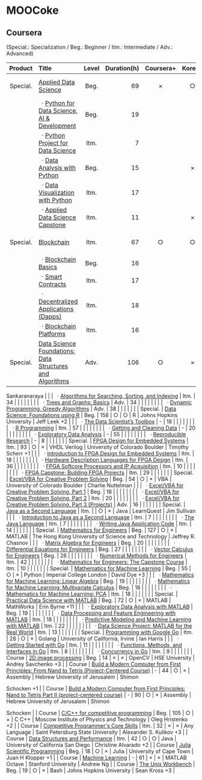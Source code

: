 # MOOCoke

## Coursera

(Special.: Specialization / Beg.: Beginner / Itm.: Intermediate / Adv.: Advanced)

| Product | Title | Level | Duration(h) | Coursera+ | Korean | Language | Partner | Instructor |
|:-:|:--|:-:|--:|:-:|:-:|:-:|:-:|:-:|
| Special. | [Applied Data Science](https://www.coursera.org/specializations/applied-data-science) | Beg. | 69 | × | ○ | Python | IBM | Joseph Santarcangelo +3 |
| | &nbsp;&nbsp;· [Python for Data Science, AI & Development](https://www.coursera.org/learn/python-for-applied-data-science-ai) | Beg. | 19 | | | | | |
| | &nbsp;&nbsp;· [Python Project for Data Science](https://www.coursera.org/learn/python-project-for-data-science) | Itm. | 7 | | | | | |
| | &nbsp;&nbsp;· [Data Analysis with Python](https://www.coursera.org/learn/data-analysis-with-python) | Beg. | 15 | | × | | | |
| | &nbsp;&nbsp;· [Data Visualization with Python](https://www.coursera.org/learn/python-for-data-visualization) | Itm. | 17 | | | | | |
| | &nbsp;&nbsp;· [Applied Data Science Capstone](https://www.coursera.org/learn/applied-data-science-capstone) | Itm. | 11 | | × | | | |
| Special. | [Blockchain](https://www.coursera.org/specializations/blockchain) | Itm. | 67 | ○ | ○ | Solidity | University at Buffalo +1 | Bina Ramamurthy |
| | &nbsp;&nbsp;· [Blockchain Basics](https://www.coursera.org/learn/blockchain-basics) | Beg. | 16 | | | | | |
| | &nbsp;&nbsp;· [Smart Contracts](https://www.coursera.org/learn/smarter-contracts) | Itm. | 17 | | | | | |
| | &nbsp;&nbsp;· [Decentralized Applications (Dapps)](https://www.coursera.org/learn/decentralized-apps-on-blockchain) | Itm. | 18 | | | | | |
| | &nbsp;&nbsp;· [Blockchain Platforms](https://www.coursera.org/learn/blockchain-platforms) | Itm. | 16 | | | | | |
| Special. | [Data Science Foundations: Data Structures and Algorithms](https://www.coursera.org/specializations/boulder-data-structures-algorithms) | Adv. | 106 | ○ | × | Python | University of Colorado Boulder | Sriram 

Sankaranaraya |
| | &nbsp;&nbsp;· [Algorithms for Searching, Sorting, and Indexing](https://www.coursera.org/learn/algorithms-searching-sorting-indexing) | Itm. | 34 | | | | | |
| | &nbsp;&nbsp;· [Trees and Graphs: Basics](https://www.coursera.org/learn/trees-graphs-basics) | Adv. | 34 | | | | | |
| | &nbsp;&nbsp;· [Dynamic Programming, Greedy Algorithms](https://www.coursera.org/learn/dynamic-programming-greedy-algorithms) | Adv. | 38 | | | | | |
| Special. | [Data Science: Foundations using R](https://www.coursera.org/specializations/data-science-foundations-r) | Beg. | 158 | ○ | ○ | R | Johns Hopkins University | Jeff Leek +2 |
| | &nbsp;&nbsp;· [The Data Scientist’s Toolbox](https://www.coursera.org/learn/data-scientists-tools) | - | 18 | | | | | |
| | &nbsp;&nbsp;· [R Programming](https://www.coursera.org/learn/r-programming) | Itm. | 57 | | | | | |
| | &nbsp;&nbsp;· [Getting and Cleaning Data](https://www.coursera.org/learn/data-cleaning) | - | 20 | | | | | |
| | &nbsp;&nbsp;· [Exploratory Data Analysis](https://www.coursera.org/learn/exploratory-data-analysis) | - | 55 | | | | | |
| | &nbsp;&nbsp;· [Reproducible Research](https://www.coursera.org/learn/reproducible-research) | - | 8 | | | | | |
| Special. | [FPGA Design for Embedded Systems](https://www.coursera.org/specializations/fpga-design) | Itm. | 93 | ○ | × | VHDL Verilog | University of Colorado Boulder | Timothy Scherr +1 |
| | &nbsp;&nbsp;· [Introduction to FPGA Design for Embedded Systems](https://www.coursera.org/learn/intro-fpga-design-embedded-systems) | Itm. | 18 | | | | | |
| | &nbsp;&nbsp;· [Hardware Description Languages for FPGA Design](https://www.coursera.org/learn/fpga-hardware-description-languages) | Itm. | 36 | | | | | |
| | &nbsp;&nbsp;· [FPGA Softcore Processors and IP Acquisition](https://www.coursera.org/learn/fpga-softcore-proccessors-ip) | Itm. | 10 | | | | | |
| | &nbsp;&nbsp;· [FPGA Capstone: Building FPGA Projects](https://www.coursera.org/learn/capstone-fpga-design) | Itm. | 29 | | | | | |
| Special. | [Excel/VBA for Creative Problem Solving](https://www.coursera.org/specializations/excel-vba-creative-problem-solving) | Beg. | 54 | ○ | × | VBA | University of Colorado Boulder | Charlie Nuttelman |
| | &nbsp;&nbsp;· [Excel/VBA for Creative Problem Solving, Part 1](https://www.coursera.org/learn/excel-vba-for-creative-problem-solving-part-1) | Beg. | 18 | | | | | |
| | &nbsp;&nbsp;· [Excel/VBA for Creative Problem Solving, Part 2](https://www.coursera.org/learn/excel-vba-for-creative-problem-solving-part-2) | Itm. | 20 | | | | | |
| | &nbsp;&nbsp;· [Excel/VBA for Creative Problem Solving, Part 3 (Projects)](https://www.coursera.org/learn/excel-vba-for-creative-problem-solving-part-3-projects) | Adv. | 16 | | | | | |
| Special. | [Java as a Second Language](https://www.coursera.org/specializations/java-programming-language) | Itm. | | ○ | × | Java | LearnQuest | Jim Sullivan |
| | &nbsp;&nbsp;· [Introduction to Java as a Second Language](https://www.coursera.org/learn/intro-java-second-language) | Itm. | 7 | | | | | |
| | &nbsp;&nbsp;· [The Java Language](https://www.coursera.org/learn/java-as-a-second-language-the-java-language) | Itm. | 7 | | | | | |
| | &nbsp;&nbsp;· [Writing Java Application Code](https://www.coursera.org/learn/writing-java-code-for-applications) | Itm. | 14 | | | | | |
| Special. | [Mathematics for Engineers](https://www.coursera.org/specializations/mathematics-engineers) | Beg. | 127 | ○ | × | MATLAB | The Hong Kong University of Science and Technology | Jeffrey R. Chasnov |
| | &nbsp;&nbsp;· [Matrix Algebra for Engineers](https://www.coursera.org/learn/matrix-algebra-engineers) | Beg. | 20 | | | | | |
| | &nbsp;&nbsp;· [Differential Equations for Engineers](https://www.coursera.org/learn/differential-equations-engineers) | Beg. | 27 | | | | | |
| | &nbsp;&nbsp;· [Vector Calculus for Engineers](https://www.coursera.org/learn/vector-calculus-engineers) | Beg. | 28 | | | | | |
| | &nbsp;&nbsp;· [Numerical Methods for Engineers](https://www.coursera.org/learn/numerical-methods-engineers) | Itm. | 42 | | | | | |
| | &nbsp;&nbsp;· [Mathematics for Engineers: The Capstone Course](https://www.coursera.org/learn/mathematics-engineers-capstone) | Itm. | 10 | | | | | |
| Special. | [Mathematics for Machine Learning](https://www.coursera.org/specializations/mathematics-machine-learning) | Beg. | 55 | ○ | × | Python | Imperial College London | David Dye +3 |
| | &nbsp;&nbsp;· [Mathematics for Machine Learning: Linear Algebra](https://www.coursera.org/learn/linear-algebra-machine-learning) | Beg. | 19 | | | | | |
| | &nbsp;&nbsp;· [Mathematics for Machine Learning: Multivariate Calculus](https://www.coursera.org/learn/multivariate-calculus-machine-learning) | Beg. | 18 | | | | | |
| | &nbsp;&nbsp;· [Mathematics for Machine Learning: PCA](https://www.coursera.org/learn/pca-machine-learning) | Itm. | 18 | | | | | |
| Special. | [Practical Data Science with MATLAB](https://www.coursera.org/specializations/practical-data-science-matlab) | Beg. | 72 | ○ | × | MATLAB | MathWorks | Erin Byrne +11 |
| | &nbsp;&nbsp;· [Exploratory Data Analysis with MATLAB](https://www.coursera.org/learn/exploratory-data-analysis-matlab) | Beg. | 19 | | | | | |
| | &nbsp;&nbsp;· [Data Processing and Feature Engineering with MATLAB](https://www.coursera.org/learn/feature-engineering-matlab) | Itm. | 18 | | | | | |
| | &nbsp;&nbsp;· [Predictive Modeling and Machine Learning with MATLAB](https://www.coursera.org/learn/predictive-modeling-machine-learning) | Itm. | 22 | | | | | |
| | &nbsp;&nbsp;· [Data Science Project: MATLAB for the Real World](https://www.coursera.org/learn/matlab-capstone) | Itm. | 13 | | | | | |
| Special. | [Programming with Google Go](https://www.coursera.org/specializations/google-golang) | Itm. | 28 | ○ | × | Golang | University of California, Irvine | Ian Harris |
| | &nbsp;&nbsp;· [Getting Started with Go](https://www.coursera.org/learn/golang-getting-started) | Itm. | 11 | | | | | |
| | &nbsp;&nbsp;· [Functions, Methods, and Interfaces in Go](https://www.coursera.org/learn/golang-functions-methods) | Itm. | 8 | | | | | |
| | &nbsp;&nbsp;· [Concurrency in Go](https://www.coursera.org/learn/golang-concurrency) | Itm. | 9 | | | | | |
| Course | [2D image processing](https://www.coursera.org/learn/2d-image-processing) | Beg. | 14 | × | × | OpenCV | HSE University | Andrey Savchenko +3 |
| Course | [Build a Modern Computer from First Principles: From Nand to Tetris (Project-Centered Course)](https://www.coursera.org/learn/build-a-computer) | - | 44 | ○ | × | Assembly | Hebrew University of Jerusalem | Shimon 

Schocken +1 |
| Course | [Build a Modern Computer from First Principles: Nand to Tetris Part II (project-centered course)](https://www.coursera.org/learn/d2tetris2) | - | 90 | ○ | × | Assembly | Hebrew University of Jerusalem | Shimon 

Schocken |
| Course | [C/C++ for competitive programming](https://www.coursera.org/learn/c-for-competitive-programming) | Beg. | 105 | ○ | × | C C++ | Moscow Institute of Physics and Technology | Oleg Hristenko +2 |
| Course | [Competitive Programmer's Core Skills](https://www.coursera.org/learn/competitive-programming-core-skills) | Itm. | 32 | × | × | Any Language | Saint Petersburg State University | Alexander S. Kulikov +3 |
| Course | [Data Structures and Performance](https://www.coursera.org/learn/data-structures-optimizing-performance) | Itm. | 42 | ○ | ○ | Java | University of California San Diego | Christine Alvarado +2 |
| Course | [Julia Scientific Programming](https://www.coursera.org/learn/julia-programming) | Beg. | 18 | ○ | × | Julia | University of Cape Town | Juan H Klopper +1 |
| Course | [Machine Learning](https://www.coursera.org/learn/machine-learning) | - | 61 | × | × | MATLAB Octave | Stanford University | Andrew Ng |
| Course | [The Unix Workbench](https://www.coursera.org/learn/unix) | Beg. | 19 | ○ | × | Bash | Johns Hopkins University | Sean Kross +3 |